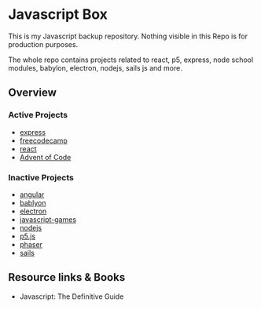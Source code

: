 # Javascript Box

This is my Javascript backup repository. Nothing visible in this Repo is for production purposes.

The whole repo contains projects related to react, p5, express, node school modules, babylon, electron, nodejs, sails js and more.

## Overview

### Active Projects
- [express](express/Readme.md)
- [freecodecamp](free_code_camp/README.md)
- [react](react/README.md)
- [Advent of Code](adventofcode/README.md)

### Inactive Projects
- [angular](angular/README.md)
- [bablyon](babylon/README.md)
- [electron](electron/README.md)
- [javascript-games](javascript_games/README.md)
- [nodejs](nodejs/README.md)
- [p5.js](p5/README.md)
- [phaser](phaser/README.md)
- [sails](sails/README.md)

## Resource links & Books

- Javascript: The Definitive Guide
